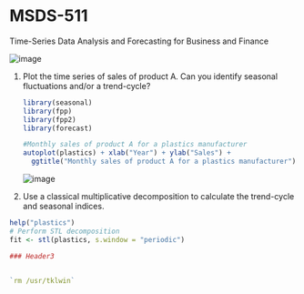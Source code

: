 # MSDS-511
Time-Series Data Analysis and Forecasting for Business and Finance

![image](https://github.com/user-attachments/assets/793e0ac6-28e1-4a1e-bc76-f67142be180f)


1. Plot the time series of sales of product A. Can you identify seasonal fluctuations and/or a trend-cycle?
    
    ```r
    library(seasonal)
    library(fpp)
    library(fpp2)
    library(forecast)
    
    #Monthly sales of product A for a plastics manufacturer
    autoplot(plastics) + xlab("Year") + ylab("Sales") +
      ggtitle("Monthly sales of product A for a plastics manufacturer")
    ```
   ![image](https://github.com/user-attachments/assets/7f95fa21-1567-47a2-bd49-65b887a8890f)

2. Use a classical multiplicative decomposition to calculate the trend-cycle and seasonal indices.
  ```r
  help("plastics")
# Perform STL decomposition
fit <- stl(plastics, s.window = "periodic")

### Header3


`rm /usr/tklwin`

